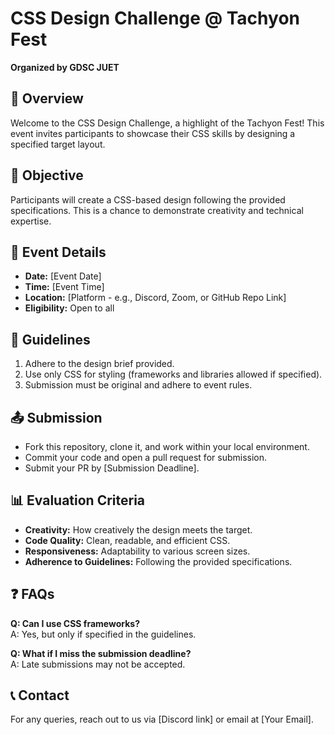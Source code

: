 # CSS Design Challenge @ Tachyon Fest
**Organized by GDSC JUET**

## 📌 Overview
Welcome to the CSS Design Challenge, a highlight of the Tachyon Fest! This event invites participants to showcase their CSS skills by designing a specified target layout.

## 🎯 Objective
Participants will create a CSS-based design following the provided specifications. This is a chance to demonstrate creativity and technical expertise.

## 📅 Event Details
- **Date:** [Event Date]
- **Time:** [Event Time]
- **Location:** [Platform - e.g., Discord, Zoom, or GitHub Repo Link]
- **Eligibility:** Open to all

## 📝 Guidelines
1. Adhere to the design brief provided.
2. Use only CSS for styling (frameworks and libraries allowed if specified).
3. Submission must be original and adhere to event rules.

## 📤 Submission
- Fork this repository, clone it, and work within your local environment.
- Commit your code and open a pull request for submission.
- Submit your PR by [Submission Deadline].

## 📊 Evaluation Criteria
- **Creativity:** How creatively the design meets the target.
- **Code Quality:** Clean, readable, and efficient CSS.
- **Responsiveness:** Adaptability to various screen sizes.
- **Adherence to Guidelines:** Following the provided specifications.

## ❓ FAQs
**Q: Can I use CSS frameworks?**  
A: Yes, but only if specified in the guidelines.

**Q: What if I miss the submission deadline?**  
A: Late submissions may not be accepted.

## 📞 Contact
For any queries, reach out to us via [Discord link] or email at [Your Email].
